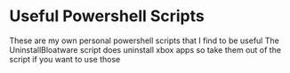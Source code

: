 # Useful Powershell Scripts
These are my own personal powershell scripts that I find to be useful
The UninstallBloatware script does uninstall xbox apps so take them out of the script if you want to use those
